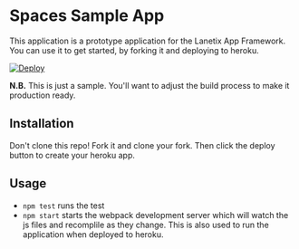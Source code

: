 # Spaces Sample App

This application is a prototype application for the Lanetix App Framework. You can use it to get started, by forking it and deploying to heroku.

[![Deploy](https://www.herokucdn.com/deploy/button.png)](https://heroku.com/deploy)

__N.B.__ This is just a sample. You'll want to adjust the build process to make it production ready.

## Installation

Don't clone this repo! Fork it and clone your fork. Then click the deploy button to create your heroku app.

## Usage

- `npm test` runs the test
- `npm start` starts the webpack development server which will watch the js files and recomplile as they change. This is also used to run the application when deployed to heroku.
